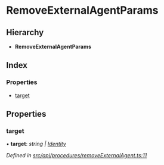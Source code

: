 # RemoveExternalAgentParams

## Hierarchy

* **RemoveExternalAgentParams**

## Index

### Properties

* [target](removeexternalagentparams.md#target)

## Properties

### target

• **target**: _string \|_ [_Identity_](../classes/identity.md)

_Defined in_ [_src/api/procedures/removeExternalAgent.ts:11_](https://github.com/PolymathNetwork/polymesh-sdk/blob/959efb76/src/api/procedures/removeExternalAgent.ts#L11)

